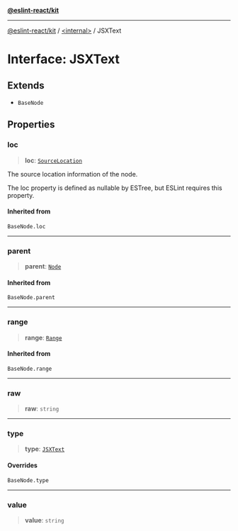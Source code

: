 [**@eslint-react/kit**](../../README.md)

***

[@eslint-react/kit](../../README.md) / [\<internal\>](../README.md) / JSXText

# Interface: JSXText

## Extends

- `BaseNode`

## Properties

### loc

> **loc**: [`SourceLocation`](SourceLocation.md)

The source location information of the node.

The loc property is defined as nullable by ESTree, but ESLint requires this property.

#### Inherited from

`BaseNode.loc`

***

### parent

> **parent**: [`Node`](../type-aliases/Node.md)

#### Inherited from

`BaseNode.parent`

***

### range

> **range**: [`Range`](../type-aliases/Range.md)

#### Inherited from

`BaseNode.range`

***

### raw

> **raw**: `string`

***

### type

> **type**: [`JSXText`](../README.md#jsxtext)

#### Overrides

`BaseNode.type`

***

### value

> **value**: `string`
